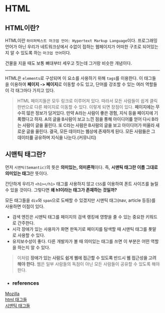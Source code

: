 #  HTML

## HTML이란?
HTML이란 `하이퍼텍스트 마크업 언어: Hypertext Markup Language`이다. 프로그래밍 언어가 아닌 우리가 네트워크상에서 수없이 접하는 웹페이지가 어떠한 구조로 되어있는지 알 수 있도록 하는 `마크업 언어`이다.

건물을 지을 때도 보통 뼈대부터 세우고 짓는데 그거랑 비슷한 개념이다.

---

HTML은 `elements`로 구성되며 이 요소를 사용하기 위해 `tags`를 이용한다.
이 태그들을 이용하여 **페이지 -> 페이지**로 이동할 수도 있고, 단어를 강조할 수 있는 여러 역할들이 각 태그마다 가지고 있다.

> HTML 페이지들은 모두 링크로 이루어져 있다. 따라서 모든 사람들이 쉽게 클릭 한번으로 다른 페이지로 이동할 수 있다. 이렇게 되면 장점이 있다.
> **페이지에는 무수히 많은 정보가 담겨있다. 만약 A라는 사람이 좋은 경험, 지식 등을 페이지에 기록했다고 하자. A의 글을 B사람이 보고 느낀 점을 통해 아이디어를 얻어 다시 B라는 사람이 글을 올린다. 또 C라는 사람은 B사람의 글을 보고 아이디어가 떠올라 새로운 글을 올린다.
> 결국, 모든 데이터는 웹상에 존재하게 된다. 모든 사람들은 그 데이터를 공유하며 지식을 나눈다.(커뮤니티)**

## 시맨틱 태그란?
먼저 `시맨틱(Semantic)`의 뜻은 **의미있는, 의미론적**이다. 즉, **시맨틱 태그란 이름 그대로 의미있는 태그**란 뜻이다.

간단하게 우리가 `<h1></h1>` 태그를 사용하지 않고 `CSS`를 이용하여 폰트 사이즈를 늘릴 수 있을 것이다. 그렇다면 **왜 h1이라는 태그가 존재하는 것일까?**

모든 태그들을 `div`와 `span`으로 도배할 수 있겠지만 시맨틱 태그(nav, article 등등)를 사용하면 이점이 있다.

- 검색 엔진은 시맨틱 태그를 페이지의 검색 랭킹에 영향을 줄 수 있는 중요한 키워드로 간주한다.
- 시각 장애가 있는 사용자가 화면 판독기로 페이지를 탐색할 때 시맨틱 태그를 푯말로 사용할 수 있다.
- 유지보수성이 좋다. 다른 개발자가 볼 때 의미있는 태그를 쓰면 이 부분은 어떤 역할을 하는지 알 수 있다.

> 이처럼 **장애가 있는 사람도 쉽게 웹에 접근할 수 있도록 반드시 웹 접근성을 고려해야 한다.** 웹은 일부 사람들의 독점이 아닌 모든 사람들이 공유할 수 있도록 해야한다.

- ### references

[Mozilla](https://developer.mozilla.org/ko/docs/Learn/HTML/Introduction_to_HTML/Getting_started)  
[html 태그들](https://developer.mozilla.org/ko/docs/Web/HTML/Element#%EB%A9%94%EC%9D%B8_%EB%A3%A8%ED%8A%B8)  
[시맨틱 태그들](https://developer.mozilla.org/ko/docs/Web/HTML/Element/article)  
